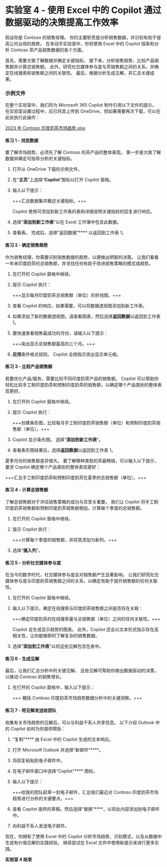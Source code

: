 # 实验室 4 - 使用 Excel 中的 Copilot 通过数据驱动的决策提高工作效率

假设你是 Contoso 的销售经理。 你的主要职责是分析销售数据，并识别有助于提高公司业绩的趋势。 在本动手实验室中，你将使用 Excel 中的 Copilot 探索和分析 Contoso 茶产品销售数据的各个方面。

首先，需要大致了解数据并确定关键指标。 接下来，分析销售趋势、比较产品销售额并计算总销售额。 此外，研究社交媒体参与度与茶销售额之间的关系，并确定在线搜索和销售额之间的关联性。 最后，根据分析生成见解，并汇总关键成果。

### 示例文件

在整个实验室中，我们将为 Microsoft 365 Copilot 制作引用以下文件的提示。 在实验室设置过程中，应已将其上传到 OneDrive，但如果需要再次下载，可以在此处执行此操作：

[2023 年 Contoso 印度奶茶市场趋势.xlsx](https://go.microsoft.com/fwlink/?linkid=2268822)

#### 练习 1 - 浏览数据

要了解市场趋势，必须先了解 Contoso 的茶产品的整体表现。 第一步是大致了解数据并确定可指导分析的关键指标。

1. 打开从 OneDrive 下载的示例文件。

1. 在“**主页**”上选择“**Copilot**”图标以打开 Copilot 窗格。

1. 输入以下提示：

    +++汇总数据集并概述关键指标。+++

    Copilot 使用可添加到新工作表的表和详细说明关键指标的回复进行响应。

1. 选择“**添加到新工作表**”以在 Excel 工作簿中包含此数据。

1. 查看表。 完成后，选择“返回数据”**** 以返回到工作表 1。

#### 练习 2 - 确定销售趋势

作为销售经理，你需要识别销售数据的趋势，以便做出明智的决策。 让我们看看一年来印度奶茶的总销售额，并寻找任何有助于改进销售策略的模式或趋势。

1. 在打开的 Copilot 窗格中继续。

1. 提示 Copilot 执行：

    +++显示每月印度奶茶总销售额（单位）的折线图。+++

1. 查看 Copilot 的响应，如果需要，可以将数据透视图添加到新工作表。

1. 如果添加了新的数据透视图，请查看图表，然后选择**返回数据**以返回到工作表 1。
   
1. 要快速查看销售最成功的月份，请输入以下提示：

    +++突出显示总销售额最高的三个月。+++

1. **应用**条件格式规则。 Copilot 会按指示突出显示单元格。

#### 练习 3 - 比较产品销售额

若要优化产品/服务，需要比较不同印度奶茶产品的销售额。 Copilot 可以帮助你轻松比较手工制印度奶茶和预制印度奶茶的销售额，以确定哪个产品类别的整体表现更好。

1. 在打开的 Copilot 窗格中继续。

1. 提示 Copilot 执行：

    +++创建条形图，比较每月手工制印度奶茶销售额（单位）和预制印度奶茶销售额（单位）。+++

1. Copilot 显示条形图。 选择“**添加到新工作表**”。

1. 查看条形图结果后，选择**返回数据**以返回到工作表 1。
   
夏季月份的销售额差异很大。 要了解哪种类型的茶最畅销，可以输入以下提示，要求 Copilot 确定哪个产品类别的整体表现更好：

   +++汇总手工制印度奶茶和预制印度奶茶在夏季的总销售额（单位）。+++

#### 练习 4 - 计算总销售额

了解总销售额对于评估销售策略的成功与否至关重要。 我们让 Copilot 将手工制印度奶茶销售额和预制印度奶茶销售额相加，计算每个季度的总销售额。

1. 在打开的 Copilot 窗格中继续。

1. 提示 Copilot 执行：

    +++计算每个季度的销售额，并将其添加为新列。+++

1. 选择“**插入列**”。

#### 练习 5 - 分析社交媒体参与度

在当今的数字时代，社交媒体参与度会对销售额产生显著影响。 让我们研究社交媒体参与度与印度奶茶销售额之间的关系，以确定有助于提升销售额的任何关联性。

1. 在打开的 Copilot 窗格中继续。

1. 输入以下提示，确定在线搜索与印度奶茶销售额之间是否存在关联：

    +++确定印度奶茶的在线搜索量与总销售额（单位）之间的任何关联性。+++

    Copilot 会生成显示趋势的图表。 此外，Copilot 还会以文本形式指示存在高相关性，让你能够即时了解复杂的销售数据。

1. 选择“**添加到工作表**”以将这些见解包含在表中。

#### 练习 6 - 生成见解

最后，让我们汇总分析中的关键见解。 这些见解可帮助你做出数据驱动的决策，以推动 Contoso 的销售增长。

1. 在打开的 Copilot 窗格中，输入以下提示：

    +++ 概括 Contoso 印度奶茶市场趋势数据分析中的关键洞察。+++

#### 练习 7 - 将见解发送给团队

收集有关市场趋势的见解后，可以与利益干系人共享信息。 以下介绍 Outlook 中的 Copilot 如何为你提供帮助：

1. “复制”**** 由 Excel 中的 Copilot 生成的文本响应。

1. 打开 Microsoft Outlook 并选择“新邮件”****。

1. 将回复粘贴到电子邮件中。

1. 在电子邮件窗口中选择“Copilot”**** 图标。

1. 输入以下提示：

    +++给我的团队起草一封电子邮件，汇总我们最近对 Contoso 印度奶茶市场趋势进行分析的关键要点。+++

1. 查看 Copilot 提供的草稿，然后选择“替换”****，以将此内容添加到电子邮件中。

1. 向利益干系人发送电子邮件。

现在，你拥有了使用 Excel 中的 Copilot 分析市场趋势、识别模式，以及从数据中生成有价值见解的实践经验。 继续尝试在 Excel 文件中使用新提示来进行更多实践。

**实验室 4 结束**
